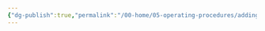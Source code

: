 ```yaml
---
{"dg-publish":true,"permalink":"/00-home/05-operating-procedures/adding-gateway-or-location/"}
---
```


